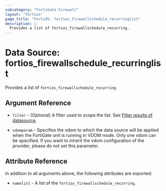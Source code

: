 ```yaml
---
subcategory: "FortiGate Firewall"
layout: "fortios"
page_title: "FortiOS: fortios_firewallschedule_recurringlist"
description: |-
  Provides a list of fortios_firewallschedule_recurring.
---
```


# Data Source: fortios_firewallschedule_recurringlist
Provides a list of `fortios_firewallschedule_recurring`.

## Argument Reference

* `filter` - (Optional) A filter used to scope the list. See [Filter results of datasource](https://registry.terraform.io/providers/poroping/fortios/latest/docs/guides/fgt_filter).

* `vdomparam` - Specifies the vdom to which the data source will be applied when the FortiGate unit is running in VDOM mode. Only one vdom can be specified. If you want to inherit the vdom configuration of the provider, please do not set this parameter.

## Attribute Reference

In addition to all arguments above, the following attributes are exported:

* `namelist` -  A list of the `fortios_firewallschedule_recurring`.
